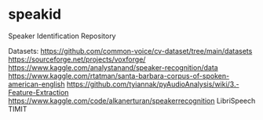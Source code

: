 # speakid
Speaker Identification Repository

Datasets:
https://github.com/common-voice/cv-dataset/tree/main/datasets
https://sourceforge.net/projects/voxforge/
https://www.kaggle.com/analystanand/speaker-recognition/data
https://www.kaggle.com/rtatman/santa-barbara-corpus-of-spoken-american-english
https://github.com/tyiannak/pyAudioAnalysis/wiki/3.-Feature-Extraction
https://www.kaggle.com/code/alkanerturan/speakerrecognition
LibriSpeech
TIMIT
